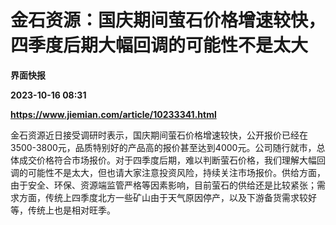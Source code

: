 # 金石资源：国庆期间萤石价格增速较快，四季度后期大幅回调的可能性不是太大
**界面快报**

**2023-10-16 08:31**

**https://www.jiemian.com/article/10233341.html**

金石资源近日接受调研时表示，国庆期间萤石价格增速较快，公开报价已经在3500-3800元，品质特别好的产品高的报价甚至达到4000元。公司随行就市，总体成交价格符合市场报价。对于四季度后期，难以判断萤石价格，我们理解大幅回调的可能性不是太大，但也请大家注意投资风险，持续关注市场报价。供给方面，由于安全、环保、资源端监管严格等因素影响，目前萤石的供给还是比较紧张；需求方面，传统上四季度北方一些矿山由于天气原因停产，以及下游备货需求较好等，传统上也是相对旺季。